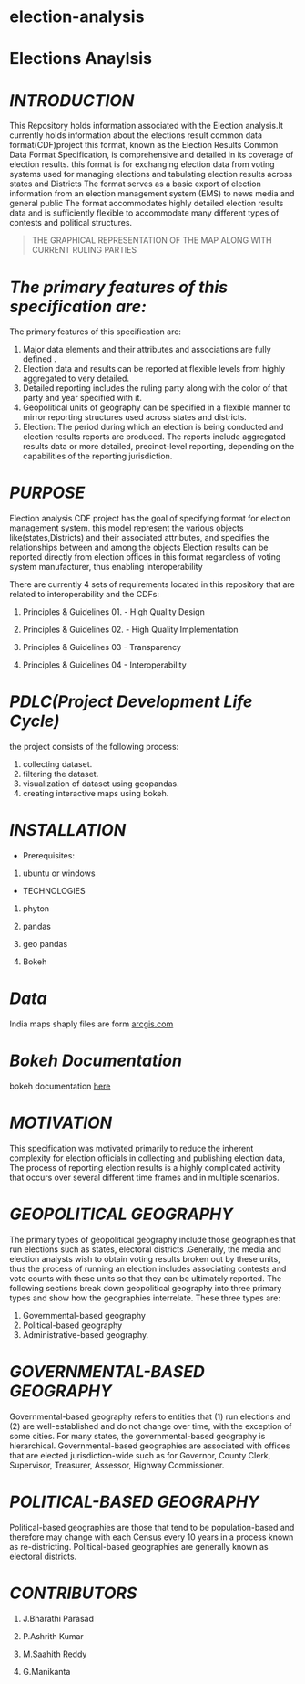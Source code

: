 # election-analysis
# Elections Anaylsis

# *INTRODUCTION*

This Repository holds information associated with the Election analysis.It currently holds information about the elections result common data format(CDF)project
this  format, known as the Election Results Common Data Format Specification, is comprehensive and detailed in its coverage of election results.
 this format is for exchanging election  data from voting systems used for managing
elections and tabulating election results across states and Districts
 The format serves as a basic export of election information from an election management system (EMS) to news media and general public
The format accommodates highly detailed election results data and is sufficiently flexible 
to accommodate many different types of contests and political structures. 
>  THE GRAPHICAL REPRESENTATION OF THE MAP ALONG WITH CURRENT RULING PARTIES


# *The primary features of this specification are:*


The primary features of this specification are:

1.  Major data elements and their attributes and associations are fully defined .
2.  Election data and results can be reported at flexible levels from highly aggregated to very detailed.
3.  Detailed reporting includes the ruling party along with the color of that party and year specified with it.
4.  Geopolitical units of geography can be specified in a flexible manner to mirror reporting structures used across states and districts.
5. Election:
The period during which an election is being conducted and election results reports are produced. 
The reports include aggregated results data or more detailed, precinct-level reporting, depending on the capabilities of the reporting jurisdiction.


# *PURPOSE*

Election analysis CDF project has the goal of specifying format for election management system. this model represent the various objects like(states,Districts)
and their associated attributes, and specifies the relationships between and among the objects
Election results can be reported directly from election offices in this format regardless of voting system manufacturer,
thus enabling interoperability

There are currently 4 sets of requirements located in this repository that are related to interoperability and the CDFs:

1.  Principles & Guidelines 01. - High Quality Design

2.  Principles & Guidelines 02. - High Quality Implementation

3.  Principles & Guidelines 03 - Transparency

4.  Principles & Guidelines 04 - Interoperability

# *PDLC(Project Development Life Cycle)*
the project consists of the following process:

1.  collecting dataset.
2.  filtering the dataset.
3.  visualization of dataset using geopandas.
4.  creating interactive maps using bokeh.

# *INSTALLATION*

*  Prerequisites:
1.  ubuntu or windows

*  TECHNOLOGIES

1.   phyton

2.  pandas

3.  geo pandas

4.  Bokeh
# *Data*
India maps shaply files are form [arcgis.com](https://www.arcgis.com/home/item.html?id=cf9b387de48248a687aafdd4cdff1127)
# *Bokeh Documentation*
bokeh documentation [here](https://docs.bokeh.org/en/latest/index.html)
# *MOTIVATION*

This specification was motivated primarily to reduce the inherent complexity for election officials in collecting and publishing election data, 
The process of reporting election results is a highly complicated activity that occurs over several different time frames and in multiple scenarios.



# *GEOPOLITICAL GEOGRAPHY*

The primary types of geopolitical geography include those geographies that run elections such as states,
 electoral districts .Generally, the media and election analysts wish to obtain voting results broken out by these units, thus the process of running an election includes
 associating contests and vote counts with these units so that they can be ultimately reported.
  The following sections break down geopolitical geography into three primary types and show how the geographies interrelate. These three types are:


1.  Governmental-based geography
2. Political-based geography
3. Administrative-based geography.

# *GOVERNMENTAL-BASED GEOGRAPHY* 


Governmental-based geography refers to entities that (1) run elections and (2) are well-established and do not change over time, 
with the exception of some cities. 
For many states, the governmental-based geography is hierarchical.
Governmental-based geographies are associated with
offices that are elected jurisdiction-wide such as for Governor, County Clerk, Supervisor, Treasurer, Assessor, Highway Commissioner.

# *POLITICAL-BASED GEOGRAPHY*

Political-based geographies are those that tend to be population-based and therefore may change with each 
Census every 10 years in a process known as re-districting. Political-based geographies are generally known as electoral districts.

# *CONTRIBUTORS*

1. J.Bharathi Parasad

2. P.Ashrith Kumar

3. M.Saahith Reddy

4. G.Manikanta
